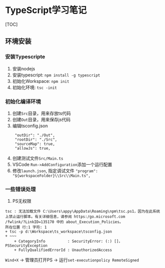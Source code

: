# TypeScript学习笔记

[TOC]

## 环境安装
### 安装Typescripte
1. 安装nodejs
2. 安装typescript: `npm install -g typescript`
3. 初始化Workspace: `npm init`
4. 初始化环境: `tsc -init`

### 初始化编译环境
1. 创建`Src`目录，用来存放ts代码
2. 创建`Out`目录，用来保存js代码
3. 编辑tsconfig.json
   ```
    "outDir": "./Out", 
    "rootDir": "./Src",  
    "sourceMap": true, 
    "allowJs": true,
   ```
4. 创建测试文件`Src/Main.ts`
5. VSCode `Run->AddConfiguration`添加一个运行配置
6. 修改`launch.json`, 指定调试文件 `"program": "${workspaceFolder}\\Src\\Main.ts",`

### 一些错误处理
1. PS无权限
```
tsc : 无法加载文件 C:\Users\appy\AppData\Roaming\npm\tsc.ps1，因为在此系统上禁止运行脚本。有关详细信息，请参阅 https:/go.microsoft.com
/fwlink/?LinkID=135170 中的 about_Execution_Policies。
所在位置 行:1 字符: 1
+ tsc -p d:\Workspace\ts_workspace\tsconfig.json
+ ~~~
    + CategoryInfo          : SecurityError: (:) []，PSSecurityException
    + FullyQualifiedErrorId : UnauthorizedAccess
```
`Wind+X` -> 管理员打开PS -> 运行`set-executionpolicy RemoteSigned`
